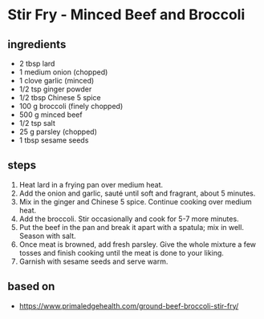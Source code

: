 # Stir Fry - Minced Beef and Broccoli

## ingredients

- 2 tbsp lard
- 1 medium onion (chopped)
- 1 clove garlic (minced)
- 1/2 tsp ginger powder
- 1/2 tbsp Chinese 5 spice
- 100 g broccoli (finely chopped)
- 500 g minced beef
- 1/2 tsp salt
- 25 g parsley (chopped)
- 1 tbsp sesame seeds

## steps

1. Heat lard in a frying pan over medium heat.
2. Add the onion and garlic, sauté until soft and fragrant, about 5 minutes.
3. Mix in the ginger and Chinese 5 spice. Continue cooking over medium heat.
4. Add the broccoli. Stir occasionally and cook for 5-7 more minutes.
5. Put the beef in the pan and break it apart with a spatula; mix in well. Season with salt.
6. Once meat is browned, add fresh parsley. Give the whole mixture a few tosses and finish cooking until the meat is done to your liking.
7. Garnish with sesame seeds and serve warm.

## based on

- https://www.primaledgehealth.com/ground-beef-broccoli-stir-fry/
